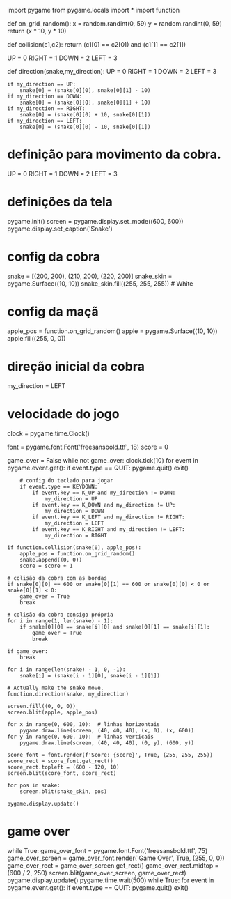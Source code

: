 import pygame
from pygame.locals import *
import function

def on_grid_random():
    x = random.randint(0, 59)
    y = random.randint(0, 59)
    return (x * 10, y * 10)


def collision(c1,c2):
    return (c1[0] == c2[0]) and (c1[1] == c2[1])

UP = 0
RIGHT = 1
DOWN = 2
LEFT = 3

def direction(snake,my_direction):
    UP = 0
    RIGHT = 1
    DOWN = 2
    LEFT = 3

    if my_direction == UP:
        snake[0] = (snake[0][0], snake[0][1] - 10)
    if my_direction == DOWN:
        snake[0] = (snake[0][0], snake[0][1] + 10)
    if my_direction == RIGHT:
        snake[0] = (snake[0][0] + 10, snake[0][1])
    if my_direction == LEFT:
        snake[0] = (snake[0][0] - 10, snake[0][1])      


# definição para movimento da cobra.
UP = 0
RIGHT = 1
DOWN = 2
LEFT = 3

# definições da tela
pygame.init()
screen = pygame.display.set_mode((600, 600))
pygame.display.set_caption('Snake')

# config da cobra
snake = [(200, 200), (210, 200), (220, 200)]
snake_skin = pygame.Surface((10, 10))
snake_skin.fill((255, 255, 255))  # White

# config da maçã
apple_pos = function.on_grid_random()
apple = pygame.Surface((10, 10))
apple.fill((255, 0, 0))

# direção inicial da cobra
my_direction = LEFT

# velocidade do jogo
clock = pygame.time.Clock()

font = pygame.font.Font('freesansbold.ttf', 18)
score = 0

game_over = False
while not game_over:
    clock.tick(10)
    for event in pygame.event.get():
        if event.type == QUIT:
            pygame.quit()
            exit()

        # config do teclado para jogar
        if event.type == KEYDOWN:
            if event.key == K_UP and my_direction != DOWN:
                my_direction = UP
            if event.key == K_DOWN and my_direction != UP:
                my_direction = DOWN
            if event.key == K_LEFT and my_direction != RIGHT:
                my_direction = LEFT
            if event.key == K_RIGHT and my_direction != LEFT:
                my_direction = RIGHT

    if function.collision(snake[0], apple_pos):
        apple_pos = function.on_grid_random()
        snake.append((0, 0))
        score = score + 1

    # colisão da cobra com as bordas
    if snake[0][0] == 600 or snake[0][1] == 600 or snake[0][0] < 0 or snake[0][1] < 0:
        game_over = True
        break

    # colisão da cobra consigo própria
    for i in range(1, len(snake) - 1):
        if snake[0][0] == snake[i][0] and snake[0][1] == snake[i][1]:
            game_over = True
            break

    if game_over:
        break

    for i in range(len(snake) - 1, 0, -1):
        snake[i] = (snake[i - 1][0], snake[i - 1][1])

    # Actually make the snake move.
    function.direction(snake, my_direction)

    screen.fill((0, 0, 0))
    screen.blit(apple, apple_pos)

    for x in range(0, 600, 10):  # linhas horizontais
        pygame.draw.line(screen, (40, 40, 40), (x, 0), (x, 600))
    for y in range(0, 600, 10):  # linhas verticais
        pygame.draw.line(screen, (40, 40, 40), (0, y), (600, y))

    score_font = font.render(f'Score: {score}', True, (255, 255, 255))
    score_rect = score_font.get_rect()
    score_rect.topleft = (600 - 120, 10)
    screen.blit(score_font, score_rect)

    for pos in snake:
        screen.blit(snake_skin, pos)

    pygame.display.update()

# game over
while True:
    game_over_font = pygame.font.Font('freesansbold.ttf', 75)
    game_over_screen = game_over_font.render('Game Over', True, (255, 0, 0))
    game_over_rect = game_over_screen.get_rect()
    game_over_rect.midtop = (600 / 2, 250)
    screen.blit(game_over_screen, game_over_rect)
    pygame.display.update()
    pygame.time.wait(500)
    while True:
        for event in pygame.event.get():
            if event.type == QUIT:
                pygame.quit()
                exit()               
              
